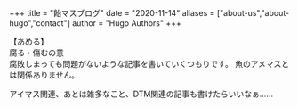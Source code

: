+++
title = "飴マスブログ"
date = "2020-11-14"
aliases = ["about-us","about-hugo","contact"]
author = "Hugo Authors"
+++

【あめる】  
腐る・傷むの意  
腐敗しまっても問題がないような記事を書いていくつもりです。
魚のアメマスとは関係ありません。  

アイマス関連、あとは雑多なこと、DTM関連の記事も書けたらいいなぁ……


